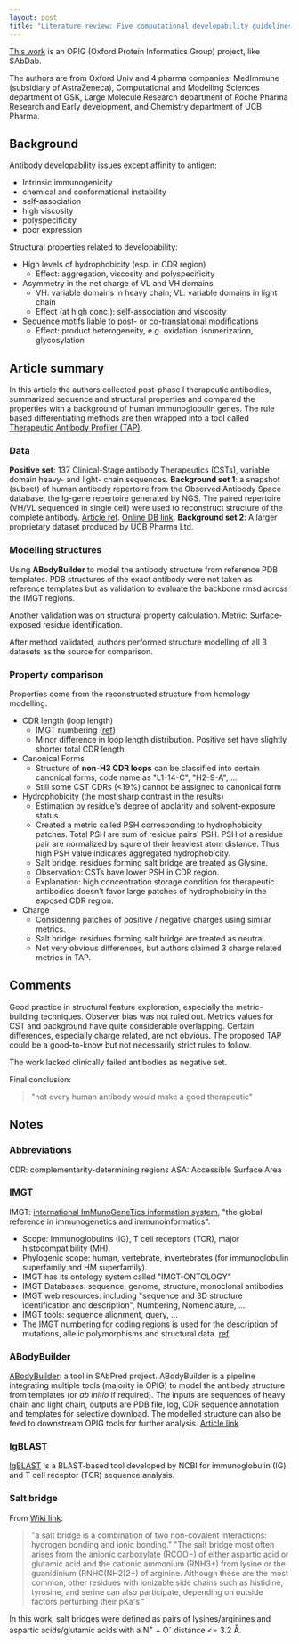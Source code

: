 ```yaml
---
layout: post
title: "Literature review: Five computational developability guidelines for therapeutic antibody profiling"
---
```


[This work](https://www.pnas.org/content/116/10/4025) is an OPIG (Oxford Protein Informatics Group) project, like SAbDab.

The authors are from Oxford Univ and 4 pharma companies: MedImmune (subsidiary of AstraZeneca), Computational and Modelling Sciences department of GSK, Large Molecule Research department of Roche Pharma Research and Early development, and Chemistry department of UCB Pharma.

## Background

Antibody developability issues except affinity to antigen:
- Intrinsic immunogenicity
- chemical and conformational instability
- self-association
- high viscosity
- polyspecificity
- poor expression

Structural properties related to developability:
- High levels of hydrophobicity (esp. in CDR region)
    - Effect: aggregation, viscosity and polyspecificity
- Asymmetry in the net charge of VL and VH domains
    - VH: variable domains in heavy chain; VL: variable domains in light chain
    - Effect (at high conc.): self-association and viscosity
- Sequence motifs liable to post- or co-translational modifications
    - Effect: product heterogeneity, e.g. oxidation, isomerization, glycosylation

## Article summary

In this article the authors collected post-phase I therapeutic antibodies, summarized sequence and structural properties and compared the properties with a background of human immunoglobulin genes. The rule based differentiating methods are then wrapped into a tool called [Therapeutic Antibody Profiler (TAP)](http://opig.stats.ox.ac.uk/webapps/newsabdab/sabpred/tap). 

### Data
**Positive set**: 137 Clinical-Stage antibody Therapeutics (CSTs), variable domain heavy- and light- chain sequences.
**Background set 1**: a snapshot (subset) of human antibody repertoire from the Observed Antibody Space database, the Ig-gene repertoire generated by NGS. The paired repertoire (VH/VL sequenced in single cell) were used to reconstruct structure of the complete antibody. [Article ref](https://www.jimmunol.org/content/201/8/2502). [Online DB link](http://opig.stats.ox.ac.uk/webapps/oas/).
**Background set 2**: A larger proprietary dataset produced by UCB Pharma Ltd.

### Modelling structures

Using **ABodyBuilder** to model the antibody structure from reference PDB templates. PDB structures of the exact antibody were not taken as reference templates but as validation to evaluate the backbone rmsd across the IMGT regions.

Another validation was on structural property calculation. Metric: Surface-exposed residue identification.

After method validated, authors performed structure modelling of all 3 datasets as the source for comparison.

### Property comparison
Properties come from the reconstructed structure from homology modelling.

- CDR length (loop length)
    - IMGT numbering ([ref](http://www.imgt.org/IMGTScientificChart/Numbering/IMGTnumberingCR.html))
    - Minor difference in loop length distribution. Positive set have slightly shorter total CDR length.
- Canonical Forms
    - Structure of **non-H3 CDR loops** can be classified into certain canonical forms, code name as "L1-14-C", "H2-9-A", ...
    - Still some CST CDRs (<19%) cannot be assigned to canonical form
- Hydrophobicity (the most sharp contrast in the results)
    - Estimation by residue's degree of apolarity and solvent-exposure status.
    - Created a metric called PSH corresponding to hydrophobicity patches. Total PSH are sum of residue pairs' PSH. PSH of a residue pair are normalized by squre of their heaviest atom distance. Thus high PSH value indicates aggregated hydrophobicity.
    - Salt bridge: residues forming salt bridge are treated as Glysine.
    - Observation: CSTs have lower PSH in CDR region.
    - Explanation: high concentration storage condition for therapeutic antibodies doesn't favor large patches of hydrophobicity in the exposed CDR region.
- Charge
    - Considering patches of positive / negative charges using similar metrics.
    - Salt bridge: residues forming salt bridge are treated as neutral.
    - Not very obvious differences, but authors claimed 3 charge related metrics in TAP.

## Comments

Good practice in structural feature exploration, especially the metric-building techniques. Observer bias was not ruled out. Metrics values for CST and background have quite considerable overlapping. Certain differences, especially charge related, are not obvious. The proposed TAP could be a good-to-know but not necessarily strict rules to follow. 

The work lacked clinically failed antibodies as negative set.

Final conclusion: 
> "not every human antibody would make a good therapeutic"

## Notes

### Abbreviations

CDR: complementarity-determining regions
ASA: Accessible Surface Area

### IMGT
IMGT: [international ImMunoGeneTics information system](http://www.imgt.org/), "the global reference in immunogenetics and immunoinformatics". 
- Scope: Immunoglobulins (IG), T cell receptors (TCR), major histocompatibility (MH). 
- Phylogenic scope: human, vertebrate, invertebrates (for immunoglobulin superfamily and HM superfamily).
- IMGT has its ontology system called "IMGT-ONTOLOGY"
- IMGT Databases: sequence, genome, structure, monoclonal antibodies
- IMGT web resources: including "sequence and 3D structure identification and description", Numbering, Nomenclature, ...
- IMGT tools: sequence alignment, query, ...
- The IMGT numbering for coding regions is used for the description of mutations, allelic polymorphisms and structural data. [ref](http://www.imgt.org/IMGTScientificChart/Numbering/IMGTnumberingCR.html)

### ABodyBuilder
[ABodyBuilder](http://opig.stats.ox.ac.uk/webapps/newsabdab/sabpred/abodybuilder/): a tool in SAbPred project. ABodyBuilder is a pipeline integrating multiple tools (majority in OPIG) to model the antibody structure from templates (or *ab initio* if required). The inputs are sequences of heavy chain and light chain, outputs are PDB file, log, CDR sequence annotation and templates for selective download. The modelled structure can also be feed to downstream OPIG tools for further analysis.
[Article link](http://opig.stats.ox.ac.uk/webapps/newsabdab/sabpred/abodybuilder/)

### IgBLAST
[IgBLAST](https://www.ncbi.nlm.nih.gov/igblast/) is a BLAST-based tool developed by NCBI for immunoglobulin (IG) and T cell receptor (TCR) sequence analysis.

### Salt bridge

From [Wiki link](https://en.wikipedia.org/wiki/Salt_bridge_(protein_and_supramolecular)):
> "a salt bridge is a combination of two non-covalent interactions: hydrogen bonding and ionic bonding."
> "The salt bridge most often arises from the anionic carboxylate (RCOO−) of either aspartic acid or glutamic acid and the cationic ammonium (RNH3+) from lysine or the guanidinium (RNHC(NH2)2+) of arginine. Although these are the most common, other residues with ionizable side chains such as histidine, tyrosine, and serine can also participate, depending on outside factors perturbing their pKa's."

In this work, salt bridges were defined as pairs of lysines/arginines and aspartic acids/glutamic acids with a N<sup>+</sup> − O<sup>-</sup> distance <= 3.2 Å.